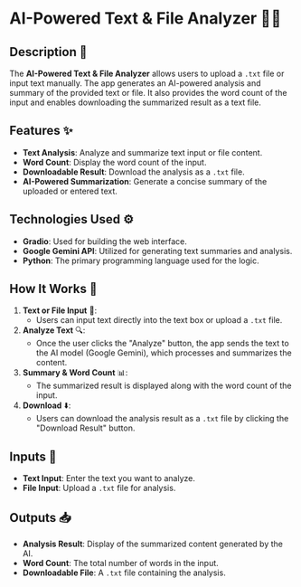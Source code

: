 # AI-Powered Text & File Analyzer 📄🤖

## Description 📝
The **AI-Powered Text & File Analyzer** allows users to upload a `.txt` file or input text manually. The app generates an AI-powered analysis and summary of the provided text or file. It also provides the word count of the input and enables downloading the summarized result as a text file.

## Features ✨
- **Text Analysis**: Analyze and summarize text input or file content.
- **Word Count**: Display the word count of the input.
- **Downloadable Result**: Download the analysis as a `.txt` file.
- **AI-Powered Summarization**: Generate a concise summary of the uploaded or entered text.

## Technologies Used ⚙️
- **Gradio**: Used for building the web interface.
- **Google Gemini API**: Utilized for generating text summaries and analysis.
- **Python**: The primary programming language used for the logic.

## How It Works 🔄
1. **Text or File Input** 📂:
   - Users can input text directly into the text box or upload a `.txt` file.
2. **Analyze Text** 🔍:
   - Once the user clicks the "Analyze" button, the app sends the text to the AI model (Google Gemini), which processes and summarizes the content.
3. **Summary & Word Count** 📊:
   - The summarized result is displayed along with the word count of the input.
4. **Download** ⬇️:
   - Users can download the analysis result as a `.txt` file by clicking the "Download Result" button.

## Inputs 💬
- **Text Input**: Enter the text you want to analyze.
- **File Input**: Upload a `.txt` file for analysis.

## Outputs 📥
- **Analysis Result**: Display of the summarized content generated by the AI.
- **Word Count**: The total number of words in the input.
- **Downloadable File**: A `.txt` file containing the analysis.
